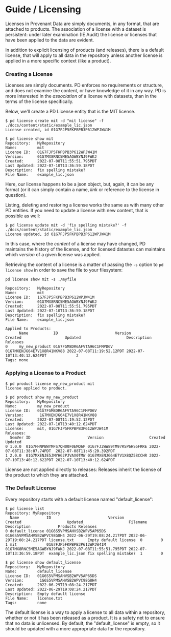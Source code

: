 # Guide / Licensing

Licenses in Provenant Data are simply documents, in any format, that are
attached to products. The association of a license with a dataset is
persistent: under later examination (IE Audit) the license or licenses that
have been applied to the data are evident. 

In addition to explicit licensing of products (and releases), there is a default
license, that will apply to all data in the repository unless another license
is applied in a more specific context (like a product).

### Creating a License

Licenses are simply documents. PD enforces no requirements or structure, and
does not examine the content, or have knowledge of it in any way. PD is more
interested in the _association_ of a license with datasets, than in the terms
of the license specifically.

Below, we'll create a PD License entity that is the MIT license.

```shell
$ pd license create mit -d "mit license" -f ./docs/content/static/example_lic.json
License created, id 01G7FJP5FKPBPB3P612WPJW41M

$ pd license show mit
Repository:   MyRepository
Name:         mit
License ID:   01G7FJP5FKPBPB3P612WPJW41M
Version:      01G7MX8RNC5ME5AGWBYNJ9FWKJ
Created:      2022-07-08T11:55:51.795PDT
Last Updated: 2022-07-10T13:36:59.18PDT
Description:  fix spelling mistake?
File Name:    example_lic.json
```

Here, our license happens to be a json object, but, again, it can be any format
(or it can simply contain a name,  _link_ or reference to the license in
question).

Listing, deleting and restoring a license works the same as with many other PD
entities. If you need to update a license with new content, that is possible as
well:

```shell
$ pd license update mit -d 'fix spelling mistake?' -f ./docs/content/static/example_lic.json
License updated, id 01G7FJP5FKPBPB3P612WPJW41M
```

In this case, where the _content_ of a license may have changed, PD maintains
the history of the license, and for licensed datastes can maintains which _version_ of
a given license was applied.

Retrieving the content of a license is a matter of passing the `-s` option to
`pd license show` in order to save the file to your filesystem:

```shell
pd license show mit -s ./myfile

Repository:   MyRepository
Name:         mit
License ID:   1G7FJP5FKPBPB3P612WPJW41M
Version:      01G7MX8RNC5ME5AGWBYNJ9FWKJ
Created:      2022-07-08T11:55:51.795PDT
Last Updated: 2022-07-10T13:36:59.18PDT
Description:  fix spelling mistake?
File Name:    example_lic.json

Applied to Products:
      Name           ID                         Version                    Created                   Updated                    Description Releases
0     my_new_product 01G7FGM8DR6AFVTA96C1FMPD6V 01G7MXENJG64E7V1X8R41NKV88 2022-07-08T11:19:52.12PDT 2022-07-10T13:40:12.624PDT             2
Tags: none
```

### Applying a License to a Product

```shell
$ pd product license my_new_product mit
license applied to product.

$ pd product show my_new_product
Repository:   MyRepository
Name:         my_new_product
License ID:   01G7FGM8DR6AFVTA96C1FMPD6V
Version:       1G7MXENJG64E7V1X8R41NKV88
Created:      2022-07-08T11:19:52.12PDT
Last Updated: 2022-07-10T13:40:12.624PDT
License:      mit, 01G7FJP5FKPBPB3P612WPJW41M
Releases:
  SemVer ID                         Version                    Created                    Updated
0 1.0.0  01G7FHNPBWYMFS7QH00F0EMQ6P 01G7FJ2WW89TM97RSP6HS6FRRE 2022-07-08T11:38:07.74PDT  2022-07-08T11:45:20.392PDT
1 2.0.0  01G7MXENJE5JMYHG2PJVAX0TMW 01G7MXENJG64E7V1X8QZ58CCHR 2022-07-10T13:40:12.622PDT 2022-07-10T13:40:12.624PDT
```

License are not applied directly to releases: Releases inherit the license of
the product to which they are attached.

### The Default License

Every repository starts with a default license named "default_license":

```shell
$ pd license list
Repository: MyRepository
  Name            ID                         Version                    Created                    Updated                    Filename         Description            Products Releases
0 default_license 01G6S5VPMSAHVSB2WPV5AP65DS 01G6S5VPMSAHVSB2WPVC98G8H4 2022-06-29T19:08:24.217PDT 2022-06-29T19:08:24.217PDT license.txt      Empty default license  0        0
1 mit             01G7FJP5FKPBPB3P612WPJW41M 01G7MX8RNC5ME5AGWBYNJ9FWKJ 2022-07-08T11:55:51.795PDT 2022-07-10T13:36:59.18PDT  example_lic.json fix spelling mistake?  1        0

$ pd license show default_license
Repository:   MyRepository
Name:         default_license
License ID:   01G6S5VPMSAHVSB2WPV5AP65DS
Version:       1G6S5VPMSAHVSB2WPVC98G8H4
Created:      2022-06-29T19:08:24.217PDT
Last Updated: 2022-06-29T19:08:24.217PDT
Description:  Empty default license
File Name:    license.txt
Tags:         none
```

The default license is a way to apply a license to all data within a
repository, whether or not it has been released as a product. It is a safety
net to ensure that no data is unlicensed. By default, the "default_license" is
empty, so it should be updated with a more appropriate data for the repository.
